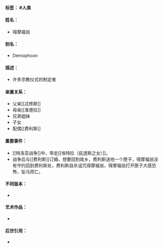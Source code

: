 #### 标签： #人类
#### 姓名：
- 得摩福翁
#### 别名：
- Demophoon
#### 描述：
- 许多宗教仪式的制定者
#### 亲属关系：
- 父亲[[忒修斯]]
- 母亲[[淮德拉]]
- 兄弟姐妹
- 子女
- 配偶[[费利斯]]
#### 重要事件：
- [[特洛亚战争]]中，带走[[埃特拉（庇透斯之女）]]。
- 战争后与[[费利斯]]订婚，想要回到故乡，费利斯送他一个匣子，得摩福翁没有守约回到费利斯处，费利斯自杀诅咒得摩福翁，得摩福翁打开匣子大感恐怖，坠马而亡。
#### 不同版本：
- 
#### 艺术作品：
- 
#### 后世引用：
- 